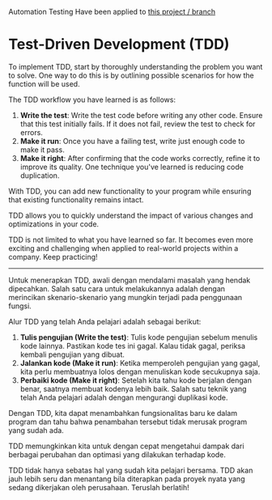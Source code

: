 Automation Testing
Have been applied to [this project / branch](https://github.com/rizalsuryana/RealWord-Project-to-Become-a-React-Web-Developer-Expert/tree/automation-testing)


# Test-Driven Development (TDD)



To implement TDD, start by thoroughly understanding the problem you want to solve. One way to do this is by outlining possible scenarios for how the function will be used.

The TDD workflow you have learned is as follows:

1. **Write the test**: Write the test code before writing any other code. Ensure that this test initially fails. If it does not fail, review the test to check for errors.
2. **Make it run**: Once you have a failing test, write just enough code to make it pass.
3. **Make it right**: After confirming that the code works correctly, refine it to improve its quality. One technique you've learned is reducing code duplication.

With TDD, you can add new functionality to your program while ensuring that existing functionality remains intact.

TDD allows you to quickly understand the impact of various changes and optimizations in your code.

TDD is not limited to what you have learned so far. It becomes even more exciting and challenging when applied to real-world projects within a company. Keep practicing!

---


Untuk menerapkan TDD, awali dengan mendalami masalah yang hendak dipecahkan. Salah satu cara untuk melakukannya adalah dengan merincikan skenario-skenario yang mungkin terjadi pada penggunaan fungsi.

Alur TDD yang telah Anda pelajari adalah sebagai berikut:

1. **Tulis pengujian (Write the test)**: Tulis kode pengujian sebelum menulis kode lainnya. Pastikan kode tes ini gagal. Kalau tidak gagal, periksa kembali pengujian yang dibuat.
2. **Jalankan kode (Make it run)**: Ketika memperoleh pengujian yang gagal, kita perlu membuatnya lolos dengan menuliskan kode secukupnya saja.
3. **Perbaiki kode (Make it right)**: Setelah kita tahu kode berjalan dengan benar, saatnya membuat kodenya lebih baik. Salah satu teknik yang telah Anda pelajari adalah dengan mengurangi duplikasi kode.

Dengan TDD, kita dapat menambahkan fungsionalitas baru ke dalam program dan tahu bahwa penambahan tersebut tidak merusak program yang sudah ada.

TDD memungkinkan kita untuk dengan cepat mengetahui dampak dari berbagai perubahan dan optimasi yang dilakukan terhadap kode.

TDD tidak hanya sebatas hal yang sudah kita pelajari bersama. TDD akan jauh lebih seru dan menantang bila diterapkan pada proyek nyata yang sedang dikerjakan oleh perusahaan. Teruslah berlatih!
